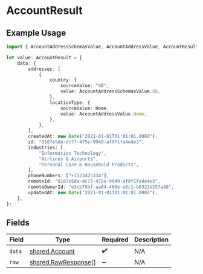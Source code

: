 # AccountResult

## Example Usage

```typescript
import { AccountAddressSchemasValue, AccountAddressValue, AccountResult } from "@stackone/stackone-client-ts/sdk/models/shared";

let value: AccountResult = {
    data: {
        addresses: [
            {
                country: {
                    sourceValue: "GB",
                    value: AccountAddressSchemasValue.Gb,
                },
                locationType: {
                    sourceValue: Home,
                    value: AccountAddressValue.Home,
                },
            },
        ],
        createdAt: new Date("2021-01-01T01:01:01.000Z"),
        id: "8187e5da-dc77-475e-9949-af0f1fa4e4e3",
        industries: [
            "Information Technology",
            "Airlines & Airports",
            "Personal Care & Household Products",
        ],
        phoneNumbers: ["+1123425334"],
        remoteId: "8187e5da-dc77-475e-9949-af0f1fa4e4e3",
        remoteOwnerId: "e3cb75bf-aa84-466e-a6c1-b8322b257a48",
        updatedAt: new Date("2021-01-01T01:01:01.000Z"),
    },
};
```

## Fields

| Field                                                             | Type                                                              | Required                                                          | Description                                                       |
| ----------------------------------------------------------------- | ----------------------------------------------------------------- | ----------------------------------------------------------------- | ----------------------------------------------------------------- |
| `data`                                                            | [shared.Account](../../../sdk/models/shared/account.md)           | :heavy_check_mark:                                                | N/A                                                               |
| `raw`                                                             | [shared.RawResponse](../../../sdk/models/shared/rawresponse.md)[] | :heavy_minus_sign:                                                | N/A                                                               |